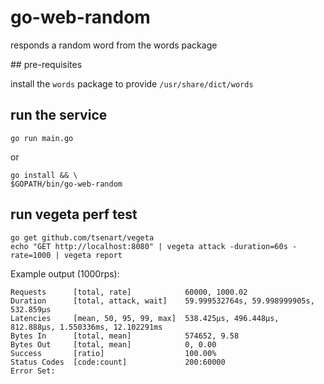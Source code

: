 # go-web-random
responds a random word from the words package

## pre-requisites

install the `words` package to provide `/usr/share/dict/words`

## run the service

```
go run main.go
```

or

```
go install && \
$GOPATH/bin/go-web-random
```

## run vegeta perf test

```
go get github.com/tsenart/vegeta
echo "GET http://localhost:8080" | vegeta attack -duration=60s -rate=1000 | vegeta report
```

Example output (1000rps): 
```
Requests      [total, rate]            60000, 1000.02
Duration      [total, attack, wait]    59.999532764s, 59.998999905s, 532.859µs
Latencies     [mean, 50, 95, 99, max]  538.425µs, 496.448µs, 812.888µs, 1.550336ms, 12.102291ms
Bytes In      [total, mean]            574652, 9.58
Bytes Out     [total, mean]            0, 0.00
Success       [ratio]                  100.00%
Status Codes  [code:count]             200:60000
Error Set:
```
